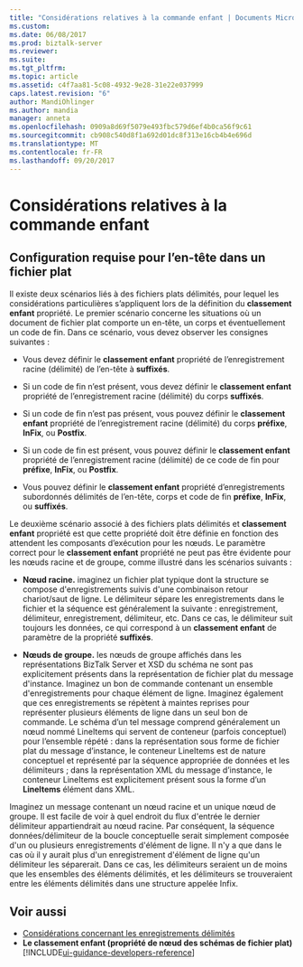 ```yaml
---
title: "Considérations relatives à la commande enfant | Documents Microsoft"
ms.custom: 
ms.date: 06/08/2017
ms.prod: biztalk-server
ms.reviewer: 
ms.suite: 
ms.tgt_pltfrm: 
ms.topic: article
ms.assetid: c4f7aa81-5c08-4932-9e28-31e22e037999
caps.latest.revision: "6"
author: MandiOhlinger
ms.author: mandia
manager: anneta
ms.openlocfilehash: 0909a8d69f5079e493fbc579d6ef4b0ca56f9c61
ms.sourcegitcommit: cb908c540d8f1a692d01dc8f313e16cb4b4e696d
ms.translationtype: MT
ms.contentlocale: fr-FR
ms.lasthandoff: 09/20/2017
---
```

# <a name="child-order-considerations"></a>Considérations relatives à la commande enfant

## <a name="requirements-for-header-in-a-flat-file"></a>Configuration requise pour l’en-tête dans un fichier plat
Il existe deux scénarios liés à des fichiers plats délimités, pour lequel les considérations particulières s’appliquent lors de la définition du **classement enfant** propriété. Le premier scénario concerne les situations où un document de fichier plat comporte un en-tête, un corps et éventuellement un code de fin. Dans ce scénario, vous devez observer les consignes suivantes :  
  
-   Vous devez définir le **classement enfant** propriété de l’enregistrement racine (délimité) de l’en-tête à **suffixés**.  
  
-   Si un code de fin n’est présent, vous devez définir le **classement enfant** propriété de l’enregistrement racine (délimité) du corps **suffixés**.  
  
-   Si un code de fin n’est pas présent, vous pouvez définir le **classement enfant** propriété de l’enregistrement racine (délimité) du corps **préfixe**, **InFix**, ou **Postfix**.  
  
-   Si un code de fin est présent, vous pouvez définir le **classement enfant** propriété de l’enregistrement racine (délimité) de ce code de fin pour **préfixe**, **InFix**, ou **Postfix**.  
  
-   Vous pouvez définir le **classement enfant** propriété d’enregistrements subordonnés délimités de l’en-tête, corps et code de fin **préfixe**, **InFix**, ou **suffixés**.  
  
 Le deuxième scénario associé à des fichiers plats délimités et **classement enfant** propriété est que cette propriété doit être définie en fonction des attendent les composants d’exécution pour les nœuds. Le paramètre correct pour le **classement enfant** propriété ne peut pas être évidente pour les nœuds racine et de groupe, comme illustré dans les scénarios suivants :  
  
-   **Nœud racine.** imaginez un fichier plat typique dont la structure se compose d'enregistrements suivis d'une combinaison retour chariot/saut de ligne. Le délimiteur sépare les enregistrements dans le fichier et la séquence est généralement la suivante : enregistrement, délimiteur, enregistrement, délimiteur, etc. Dans ce cas, le délimiteur suit toujours les données, ce qui correspond à un **classement enfant** de paramètre de la propriété **suffixés**.  
  
-   **Nœuds de groupe.** les nœuds de groupe affichés dans les représentations BizTalk Server et XSD du schéma ne sont pas explicitement présents dans la représentation de fichier plat du message d'instance. Imaginez un bon de commande contenant un ensemble d'enregistrements pour chaque élément de ligne. Imaginez également que ces enregistrements se répètent à maintes reprises pour représenter plusieurs éléments de ligne dans un seul bon de commande. Le schéma d’un tel message comprend généralement un nœud nommé LineItems qui servent de conteneur (parfois conceptuel) pour l’ensemble répété : dans la représentation sous forme de fichier plat du message d’instance, le conteneur LineItems est de nature conceptuel et représenté par la séquence appropriée de données et les délimiteurs ; dans la représentation XML du message d’instance, le conteneur LineItems est explicitement présent sous la forme d’un **LineItems** élément dans XML.  
  
 Imaginez un message contenant un nœud racine et un unique nœud de groupe. Il est facile de voir à quel endroit du flux d'entrée le dernier délimiteur appartiendrait au nœud racine. Par conséquent, la séquence données/délimiteur de la boucle conceptuelle serait simplement composée d'un ou plusieurs enregistrements d'élément de ligne. Il n'y a que dans le cas où il y aurait plus d'un enregistrement d'élément de ligne qu'un délimiteur les séparerait. Dans ce cas, les délimiteurs seraient un de moins que les ensembles des éléments délimités, et les délimiteurs se trouveraient entre les éléments délimités dans une structure appelée Infix.  
  
## <a name="see-also"></a>Voir aussi  
-  [Considérations concernant les enregistrements délimités](../core/delimited-record-considerations.md)   
-  **Le classement enfant (propriété de nœud des schémas de fichier plat)**[!INCLUDE[ui-guidance-developers-reference](../includes/ui-guidance-developers-reference.md)]